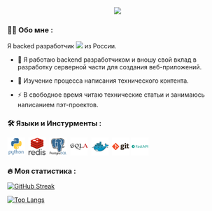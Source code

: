 <div id="header" align="center">
  <img src="https://i.giphy.com/media/v1.Y2lkPTc5MGI3NjExaml1cjNydDFuNGVqazhzMGsxbXVxYjRrcWNqOTZoZjF5cmR4dDB5YSZlcD12MV9pbnRlcm5hbF9naWZfYnlfaWQmY3Q9Zw/Tg9jENf7x11tdJnyMQ/giphy.gif" width="300"/>
</div>

### :woman_technologist: Обо мне :
Я backed разработчик <img src="https://media.giphy.com/media/WUlplcMpOCEmTGBtBW/giphy.gif" width="30"> из России.
- :telescope: Я работаю backend разработчиком и вношу свой вклад в разработку серверной части для создания веб-приложений.

- :seedling: Изучение процесса написания технического контента.

- :zap: В свободное время читаю технические статьи и занимаюсь написанием пэт-проектов.

### :hammer_and_wrench: Языки и Инстурменты :
<div>
  <img src="https://github.com/devicons/devicon/blob/master/icons/python/python-original-wordmark.svg" title="Python" alt="Python" width="40" height="40"/>&nbsp;
  <img src="https://github.com/devicons/devicon/blob/master/icons/redis/redis-original-wordmark.svg" title="Redis" alt="Redis" width="40" height="40"/>&nbsp;
  <img src="https://github.com/devicons/devicon/blob/master/icons/postgresql/postgresql-original-wordmark.svg" title="Postgresql" alt="Postgresql" width="40" height="40"/>&nbsp;
  <img src="https://github.com/devicons/devicon/blob/master/icons/sqlalchemy/sqlalchemy-original.svg" title="Sqlalchemy" alt="Sqlalchemy" width="40" height="40"/>&nbsp;
  <img src="https://github.com/devicons/devicon/blob/master/icons/docker/docker-original.svg" title="Docker" alt="Docker" width="40" height="40"/>&nbsp;
  <img src="https://github.com/devicons/devicon/blob/master/icons/git/git-original-wordmark.svg" title="Git" **alt="Git" width="40" height="40"/>
  <img src="https://github.com/devicons/devicon/blob/master/icons/fastapi/fastapi-original-wordmark.svg" title="FastAPI" **alt="FastAPI" width="40" height="40"/>
</div>

### :fire: Mоя статистика :
[![GitHub Streak](https://github-readme-streak-stats.herokuapp.com?user=i3boodgamer&theme=radical&hide_border=true)](https://git.io/streak-stats)

[![Top Langs](https://github-readme-stats.vercel.app/api/top-langs/?username=i3boodgamer&layout=compact&theme=vision-friendly-dark)](https://github.com/anuraghazra/github-readme-stats)

